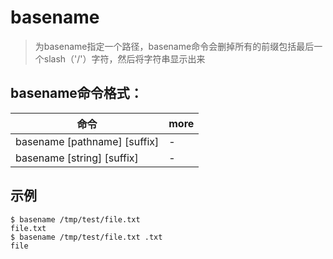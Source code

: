 # basename

> 为basename指定一个路径，basename命令会删掉所有的前缀包括最后一个slash（'/'）字符，然后将字符串显示出来

## basename命令格式：

命令                           | more
---------------------------- | ----
basename [pathname] [suffix] | -
basename [string] [suffix]   | -

## 示例

```
$ basename /tmp/test/file.txt
file.txt
$ basename /tmp/test/file.txt .txt
file
```
